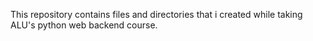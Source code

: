This repository contains files and directories that i created while taking ALU's python web backend course. 

